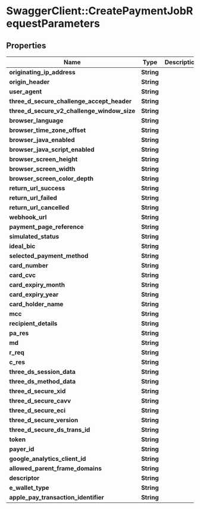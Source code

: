 # SwaggerClient::CreatePaymentJobRequestParameters

## Properties
Name | Type | Description | Notes
------------ | ------------- | ------------- | -------------
**originating_ip_address** | **String** |  | [optional] 
**origin_header** | **String** |  | [optional] 
**user_agent** | **String** |  | [optional] 
**three_d_secure_challenge_accept_header** | **String** |  | [optional] 
**three_d_secure_v2_challenge_window_size** | **String** |  | [optional] 
**browser_language** | **String** |  | [optional] 
**browser_time_zone_offset** | **String** |  | [optional] 
**browser_java_enabled** | **String** |  | [optional] 
**browser_java_script_enabled** | **String** |  | [optional] 
**browser_screen_height** | **String** |  | [optional] 
**browser_screen_width** | **String** |  | [optional] 
**browser_screen_color_depth** | **String** |  | [optional] 
**return_url_success** | **String** |  | [optional] 
**return_url_failed** | **String** |  | [optional] 
**return_url_cancelled** | **String** |  | [optional] 
**webhook_url** | **String** |  | [optional] 
**payment_page_reference** | **String** |  | [optional] 
**simulated_status** | **String** |  | [optional] 
**ideal_bic** | **String** |  | [optional] 
**selected_payment_method** | **String** |  | [optional] 
**card_number** | **String** |  | [optional] 
**card_cvc** | **String** |  | [optional] 
**card_expiry_month** | **String** |  | [optional] 
**card_expiry_year** | **String** |  | [optional] 
**card_holder_name** | **String** |  | [optional] 
**mcc** | **String** |  | [optional] 
**recipient_details** | **String** |  | [optional] 
**pa_res** | **String** |  | [optional] 
**md** | **String** |  | [optional] 
**r_req** | **String** |  | [optional] 
**c_res** | **String** |  | [optional] 
**three_ds_session_data** | **String** |  | [optional] 
**three_ds_method_data** | **String** |  | [optional] 
**three_d_secure_xid** | **String** |  | [optional] 
**three_d_secure_cavv** | **String** |  | [optional] 
**three_d_secure_eci** | **String** |  | [optional] 
**three_d_secure_version** | **String** |  | [optional] 
**three_d_secure_ds_trans_id** | **String** |  | [optional] 
**token** | **String** |  | [optional] 
**payer_id** | **String** |  | [optional] 
**google_analytics_client_id** | **String** |  | [optional] 
**allowed_parent_frame_domains** | **String** |  | [optional] 
**descriptor** | **String** |  | [optional] 
**e_wallet_type** | **String** |  | [optional] 
**apple_pay_transaction_identifier** | **String** |  | [optional] 

